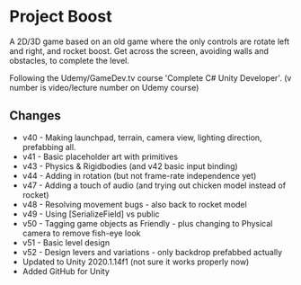 # Project Boost

A 2D/3D game based on an old game where the only controls are rotate left and right, and rocket boost. Get across the screen, avoiding walls and obstacles, to complete the level.

Following the Udemy/GameDev.tv course 'Complete C# Unity Developer'. (v number is video/lecture number on Udemy course)
## Changes
* v40 - Making launchpad, terrain, camera view, lighting direction, prefabbing all.
* v41 - Basic placeholder art with primitives
* v43 - Physics & Rigidbodies (and v42 basic input binding)
* v44 - Adding in rotation (but not frame-rate independence yet)
* v47 - Adding a touch of audio (and trying out chicken model instead of rocket)
* v48 - Resolving movement bugs - also back to rocket model
* v49 - Using [SerializeField] vs public
* v50 - Tagging game objects as Friendly - plus changing to Physical camera to remove fish-eye look
* v51 - Basic level design
* v52 - Design levers and variations - only backdrop prefabbed actually
* Updated to Unity 2020.1.14f1 (not sure it works properly now)
* Added GitHub for Unity
